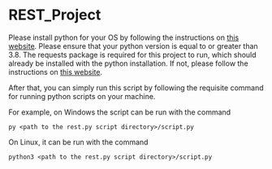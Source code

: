 # REST_Project

Please install python for your OS by following the instructions on [this website](https://www.python.org/). Please ensure that your python version is equal to or greater than 3.8. The requests package is required for this project to run, which should already be installed with the python installation. If not, please follow the instructions on [this website](https://www.geeksforgeeks.org/how-to-install-requests-in-python-for-windows-linux-mac/).

 After that, you can simply run this script by following the requisite command for running python scripts on your machine.

 For example, on Windows the script can be run with the command
 ```
 py <path to the rest.py script directory>/script.py
 ```

 On Linux, it can be run with the command
 ```
 python3 <path to the rest.py script directory>/script.py
 ```